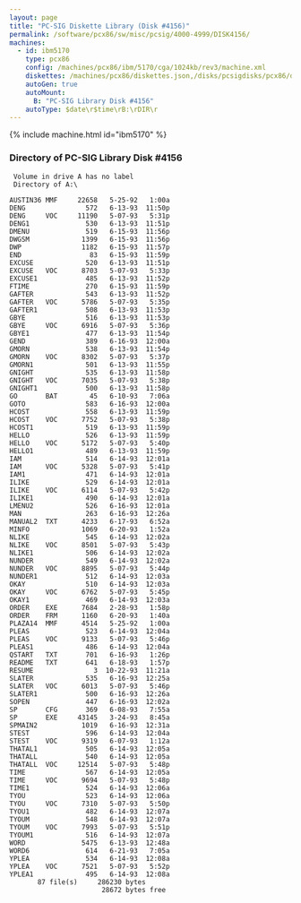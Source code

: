```yaml
---
layout: page
title: "PC-SIG Diskette Library (Disk #4156)"
permalink: /software/pcx86/sw/misc/pcsig/4000-4999/DISK4156/
machines:
  - id: ibm5170
    type: pcx86
    config: /machines/pcx86/ibm/5170/cga/1024kb/rev3/machine.xml
    diskettes: /machines/pcx86/diskettes.json,/disks/pcsigdisks/pcx86/diskettes.json
    autoGen: true
    autoMount:
      B: "PC-SIG Library Disk #4156"
    autoType: $date\r$time\rB:\rDIR\r
---
```


{% include machine.html id="ibm5170" %}

### Directory of PC-SIG Library Disk #4156

     Volume in drive A has no label
     Directory of A:\

    AUSTIN36 MMF     22658   5-25-92   1:00a
    DENG               572   6-13-93  11:50p
    DENG     VOC     11190   5-07-93   5:31p
    DENG1              530   6-13-93  11:51p
    DMENU              519   6-15-93  11:56p
    DWGSM             1399   6-15-93  11:56p
    DWP               1182   6-15-93  11:57p
    END                 83   6-15-93  11:59p
    EXCUSE             520   6-13-93  11:51p
    EXCUSE   VOC      8703   5-07-93   5:33p
    EXCUSE1            485   6-13-93  11:52p
    FTIME              270   6-15-93  11:59p
    GAFTER             543   6-13-93  11:52p
    GAFTER   VOC      5786   5-07-93   5:35p
    GAFTER1            508   6-13-93  11:53p
    GBYE               516   6-13-93  11:53p
    GBYE     VOC      6916   5-07-93   5:36p
    GBYE1              477   6-13-93  11:54p
    GEND               389   6-16-93  12:00a
    GMORN              538   6-13-93  11:54p
    GMORN    VOC      8302   5-07-93   5:37p
    GMORN1             501   6-13-93  11:55p
    GNIGHT             535   6-13-93  11:58p
    GNIGHT   VOC      7035   5-07-93   5:38p
    GNIGHT1            500   6-13-93  11:58p
    GO       BAT        45   6-10-93   7:06a
    GOTO               583   6-16-93  12:00a
    HCOST              558   6-13-93  11:59p
    HCOST    VOC      7752   5-07-93   5:38p
    HCOST1             519   6-13-93  11:59p
    HELLO              526   6-13-93  11:59p
    HELLO    VOC      5172   5-07-93   5:40p
    HELLO1             489   6-13-93  11:59p
    IAM                514   6-14-93  12:01a
    IAM      VOC      5328   5-07-93   5:41p
    IAM1               471   6-14-93  12:01a
    ILIKE              529   6-14-93  12:01a
    ILIKE    VOC      6114   5-07-93   5:42p
    ILIKE1             490   6-14-93  12:01a
    LMENU2             526   6-16-93  12:01a
    MAN                263   6-16-93  12:26a
    MANUAL2  TXT      4233   6-17-93   6:52a
    MINFO             1069   6-20-93   1:52a
    NLIKE              545   6-14-93  12:02a
    NLIKE    VOC      8501   5-07-93   5:43p
    NLIKE1             506   6-14-93  12:02a
    NUNDER             549   6-14-93  12:02a
    NUNDER   VOC      8895   5-07-93   5:44p
    NUNDER1            512   6-14-93  12:03a
    OKAY               510   6-14-93  12:03a
    OKAY     VOC      6762   5-07-93   5:45p
    OKAY1              469   6-14-93  12:03a
    ORDER    EXE      7684   2-28-93   1:58p
    ORDER    FRM      1160   6-20-93   1:40a
    PLAZA14  MMF      4514   5-25-92   1:00a
    PLEAS              523   6-14-93  12:04a
    PLEAS    VOC      9133   5-07-93   5:46p
    PLEAS1             486   6-14-93  12:04a
    QSTART   TXT       701   6-16-93   1:26p
    README   TXT       641   6-18-93   1:57p
    RESUME               3  10-22-93  11:21a
    SLATER             535   6-16-93  12:25a
    SLATER   VOC      6013   5-07-93   5:46p
    SLATER1            500   6-16-93  12:26a
    SOPEN              447   6-16-93  12:02a
    SP       CFG       369   6-08-93   7:55a
    SP       EXE     43145   3-24-93   8:45a
    SPMAIN2           1019   6-16-93  12:31a
    STEST              596   6-14-93  12:04a
    STEST    VOC      9319   6-07-93   1:12a
    THATAL1            505   6-14-93  12:05a
    THATALL            540   6-14-93  12:05a
    THATALL  VOC     12514   5-07-93   5:48p
    TIME               567   6-14-93  12:05a
    TIME     VOC      9694   5-07-93   5:48p
    TIME1              524   6-14-93  12:06a
    TYOU               523   6-14-93  12:06a
    TYOU     VOC      7310   5-07-93   5:50p
    TYOU1              482   6-14-93  12:07a
    TYOUM              548   6-14-93  12:07a
    TYOUM    VOC      7993   5-07-93   5:51p
    TYOUM1             516   6-14-93  12:07a
    WORD              5475   6-13-93  12:48a
    WORD6              614   6-21-93   7:05a
    YPLEA              534   6-14-93  12:08a
    YPLEA    VOC      7521   5-07-93   5:52p
    YPLEA1             495   6-14-93  12:08a
           87 file(s)     286230 bytes
                           28672 bytes free
